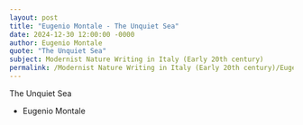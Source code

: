 ```yaml
---
layout: post
title: "Eugenio Montale - The Unquiet Sea"
date: 2024-12-30 12:00:00 -0000
author: Eugenio Montale
quote: "The Unquiet Sea"
subject: Modernist Nature Writing in Italy (Early 20th century)
permalink: /Modernist Nature Writing in Italy (Early 20th century)/Eugenio Montale/Eugenio Montale - The Unquiet Sea
---
```


The Unquiet Sea

- Eugenio Montale
